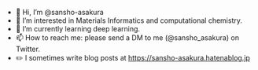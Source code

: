- 👋 Hi, I’m @sansho-asakura
- 👀 I’m interested in Materials Informatics and computational chemistry.
- 🌱 I’m currently learning deep learning.
- 📫 How to reach me: please send a DM to me (@sansho_asakura) on Twitter.
- ✏️ I sometimes write blog posts at https://sansho-asakura.hatenablog.jp

<!---
sansho-asakura/sansho-asakura is a ✨ special ✨ repository because its `README.md` (this file) appears on your GitHub profile.
You can click the Preview link to take a look at your changes.
--->

